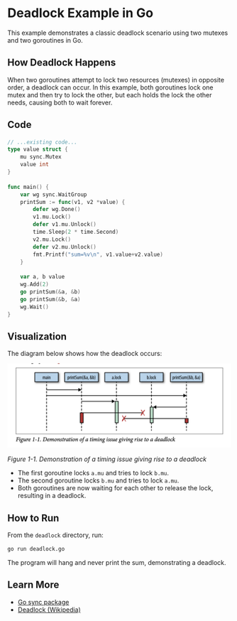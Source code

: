 # Deadlock Example in Go

This example demonstrates a classic deadlock scenario using two mutexes and two goroutines in Go.

## How Deadlock Happens

When two goroutines attempt to lock two resources (mutexes) in opposite order, a deadlock can occur. In this example, both goroutines lock one mutex and then try to lock the other, but each holds the lock the other needs, causing both to wait forever.

## Code

```go
// ...existing code...
type value struct {
    mu sync.Mutex
    value int
}

func main() {
    var wg sync.WaitGroup
    printSum := func(v1, v2 *value) {
        defer wg.Done()
        v1.mu.Lock()
        defer v1.mu.Unlock()
        time.Sleep(2 * time.Second)
        v2.mu.Lock()
        defer v2.mu.Unlock()
        fmt.Printf("sum=%v\n", v1.value+v2.value)
    }

    var a, b value
    wg.Add(2)
    go printSum(&a, &b)
    go printSum(&b, &a)
    wg.Wait()
}
```

## Visualization

The diagram below shows how the deadlock occurs:

![Deadlock Timing Diagram](deadlock-timing.png)

*Figure 1-1. Demonstration of a timing issue giving rise to a deadlock*

- The first goroutine locks `a.mu` and tries to lock `b.mu`.
- The second goroutine locks `b.mu` and tries to lock `a.mu`.
- Both goroutines are now waiting for each other to release the lock, resulting in a deadlock.

## How to Run

From the `deadlock` directory, run:
```sh
go run deadlock.go
```
The program will hang and never print the sum, demonstrating a deadlock.

## Learn More
- [Go sync package](https://pkg.go.dev/sync)
- [Deadlock (Wikipedia)](https://en.wikipedia.org/wiki/Deadlock)
